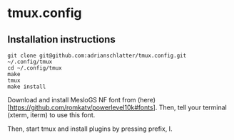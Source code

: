 # tmux.config

## Installation instructions

```
git clone git@github.com:adrianschlatter/tmux.config.git ~/.config/tmux
cd ~/.config/tmux
make
tmux
make install
```

Download and install MesloGS NF font from
(here)[https://github.com/romkatv/powerlevel10k#fonts]. Then, tell your
terminal (xterm, iterm) to use this font.

Then, start tmux and install plugins by pressing prefix, I.

